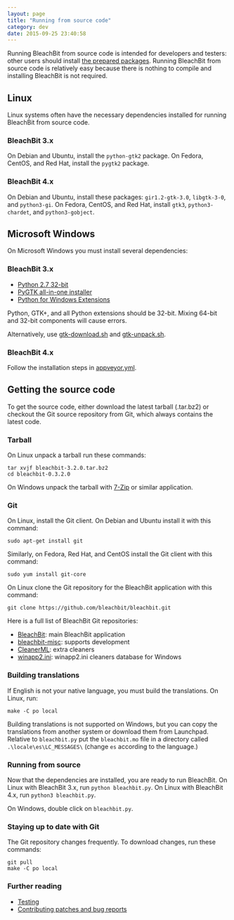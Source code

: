 ```yaml
---
layout: page
title: "Running from source code"
category: dev
date: 2015-09-25 23:40:58
---
```


Running BleachBit from source code is intended for developers and testers: other users should install [the prepared packages](https://www.bleachbit.org/download). Running BleachBit from source code is relatively easy because there is nothing to compile and installing BleachBit is not required.

## Linux

Linux systems often have the necessary dependencies installed for running BleachBit from source code. 

### BleachBit 3.x

On Debian and Ubuntu, install the `python-gtk2` package. On Fedora, CentOS, and Red Hat, install the `pygtk2` package.

### BleachBit 4.x

On Debian and Ubuntu, install these packages: `gir1.2-gtk-3.0`, `libgtk-3-0`, and `python3-gi`. On Fedora, CentOS, and Red Hat, install `gtk3`, `python3-chardet`, and `python3-gobject`.


## Microsoft Windows

On Microsoft Windows you must install several dependencies:


### BleachBit 3.x

*   [Python 2.7 32-bit](https://www.python.org/ftp/python/2.7.8/python-2.7.8.msi)
*   [PyGTK all-in-one installer](https://ftp.gnome.org/pub/GNOME/binaries/win32/pygtk/2.24/pygtk-all-in-one-2.24.2.win32-py2.7.msi)
*   [Python for Windows Extensions](https://sourceforge.net/projects/pywin32/files/pywin32/Build%20219/pywin32-219.win32-py2.7.exe/download)

Python, GTK+, and all Python extensions should be 32-bit. Mixing 64-bit and 32-bit components will cause errors.

Alternatively, use [gtk-download.sh](https://github.com/bleachbit/bleachbit-misc/blob/master/gtk-download.sh) and [gtk-unpack.sh](https://github.com/bleachbit/bleachbit-misc/blob/master/gtk-unpack.sh).

### BleachBit 4.x

Follow the installation steps in [appveyor.yml](https://github.com/bleachbit/bleachbit/blob/master/appveyor.yml).

## Getting the source code

To get the source code, either download the latest tarball (.tar.bz2) or checkout the Git source repository from Git, which always contains the latest code.

### Tarball

On Linux unpack a tarball run these commands:

```
tar xvjf bleachbit-3.2.0.tar.bz2
cd bleachbit-0.3.2.0
```

On Windows unpack the tarball with [7-Zip](http://www.7-zip.org/) or similar application.

### Git

On Linux, install the Git client. On Debian and Ubuntu install it with this command:

`sudo apt-get install git`

Similarly, on Fedora, Red Hat, and CentOS install the Git client with this command:

`sudo yum install git-core`

On Linux clone the Git repository for the BleachBit application with this command:

`git clone https://github.com/bleachbit/bleachbit.git`

Here is a full list of BleachBit Git repositories:

*   [BleachBit](https://github.com/bleachbit/bleachbit): main BleachBit application
*   [bleachbit-misc](https://github.com/bleachbit/bleachbit-misc): supports development
*   [CleanerML](https://github.com/bleachbit/cleanerml): extra cleaners
*   [winapp2.ini](https://github.com/bleachbit/winapp2.ini): winapp2.ini cleaners database for Windows

### Building translations

If English is not your native language, you must build the translations. On Linux, run:

`make -C po local`

Building translations is not supported on Windows, but you can copy the translations from another system or download them from Launchpad. Relative to ```bleachbit.py``` put the ```bleachbit.mo``` file in a directory called ```.\locale\es\LC_MESSAGES\``` (change ```es``` according to the language.)

### Running from source

Now that the dependencies are installed, you are ready to run BleachBit. On Linux with BleachBit 3.x, run `python bleachbit.py`. On Linux with BleachBit 4.x, run `python3 bleachbit.py`.

On Windows, double click on `bleachbit.py`.

### Staying up to date with Git

The Git repository changes frequently. To download changes, run these commands:

```
git pull
make -C po local
```

### Further reading

*   [Testing](https://www.bleachbit.org/contribute/testing)
*   [Contributing patches and bug reports](https://www.bleachbit.org/contribute)


